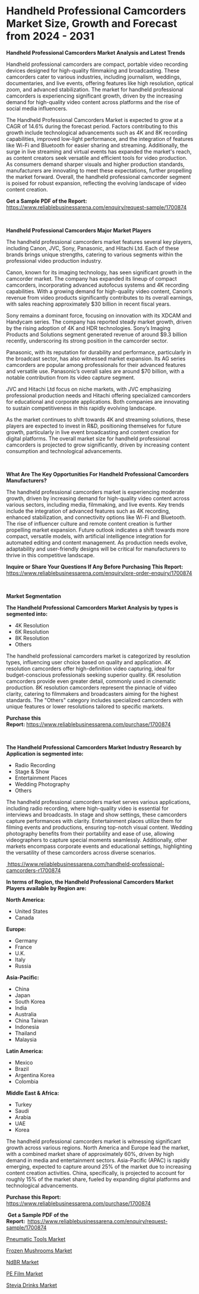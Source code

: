 <p><h1>Handheld Professional Camcorders Market Size, Growth and Forecast from 2024 - 2031</h1></p><p><strong>Handheld Professional Camcorders Market Analysis and Latest Trends</strong></p>
<p><p>Handheld professional camcorders are compact, portable video recording devices designed for high-quality filmmaking and broadcasting. These camcorders cater to various industries, including journalism, weddings, documentaries, and live events, offering features like high resolution, optical zoom, and advanced stabilization. The market for handheld professional camcorders is experiencing significant growth, driven by the increasing demand for high-quality video content across platforms and the rise of social media influencers.</p><p>The Handheld Professional Camcorders Market is expected to grow at a CAGR of 14.6% during the forecast period. Factors contributing to this growth include technological advancements such as 4K and 8K recording capabilities, improved low-light performance, and the integration of features like Wi-Fi and Bluetooth for easier sharing and streaming. Additionally, the surge in live streaming and virtual events has expanded the market's reach, as content creators seek versatile and efficient tools for video production. As consumers demand sharper visuals and higher production standards, manufacturers are innovating to meet these expectations, further propelling the market forward. Overall, the handheld professional camcorder segment is poised for robust expansion, reflecting the evolving landscape of video content creation.</p></p>
<p><strong>Get a Sample PDF of the Report:&nbsp;</strong> <a href="https://www.reliablebusinessarena.com/enquiry/request-sample/1700874?utm_campaign=1566&utm_medium=2&utm_source=Github&utm_content=ia&utm_term=21102024&utm_id=handheld-professional-camcorders">https://www.reliablebusinessarena.com/enquiry/request-sample/1700874</a></p>
<p>&nbsp;</p>
<p><strong>Handheld Professional Camcorders Major Market Players</strong></p>
<p><p>The handheld professional camcorders market features several key players, including Canon, JVC, Sony, Panasonic, and Hitachi Ltd. Each of these brands brings unique strengths, catering to various segments within the professional video production industry.</p><p>Canon, known for its imaging technology, has seen significant growth in the camcorder market. The company has expanded its lineup of compact camcorders, incorporating advanced autofocus systems and 4K recording capabilities. With a growing demand for high-quality video content, Canon’s revenue from video products significantly contributes to its overall earnings, with sales reaching approximately $30 billion in recent fiscal years.</p><p>Sony remains a dominant force, focusing on innovation with its XDCAM and Handycam series. The company has reported steady market growth, driven by the rising adoption of 4K and HDR technologies. Sony’s Imaging Products and Solutions segment generated revenue of around $9.3 billion recently, underscoring its strong position in the camcorder sector.</p><p>Panasonic, with its reputation for durability and performance, particularly in the broadcast sector, has also witnessed market expansion. Its AG series camcorders are popular among professionals for their advanced features and versatile use. Panasonic’s overall sales are around $70 billion, with a notable contribution from its video capture segment.</p><p>JVC and Hitachi Ltd focus on niche markets, with JVC emphasizing professional production needs and Hitachi offering specialized camcorders for educational and corporate applications. Both companies are innovating to sustain competitiveness in this rapidly evolving landscape.</p><p>As the market continues to shift towards 4K and streaming solutions, these players are expected to invest in R&D, positioning themselves for future growth, particularly in live event broadcasting and content creation for digital platforms. The overall market size for handheld professional camcorders is projected to grow significantly, driven by increasing content consumption and technological advancements.</p></p>
<p>&nbsp;</p>
<p><strong>What Are The Key Opportunities For Handheld Professional Camcorders Manufacturers?</strong></p>
<p><p>The handheld professional camcorders market is experiencing moderate growth, driven by increasing demand for high-quality video content across various sectors, including media, filmmaking, and live events. Key trends include the integration of advanced features such as 4K recording, enhanced stabilization, and connectivity options like Wi-Fi and Bluetooth. The rise of influencer culture and remote content creation is further propelling market expansion. Future outlook indicates a shift towards more compact, versatile models, with artificial intelligence integration for automated editing and content management. As production needs evolve, adaptability and user-friendly designs will be critical for manufacturers to thrive in this competitive landscape.</p></p>
<p><strong>Inquire or Share Your Questions If Any Before Purchasing This Report:</strong> <a href="https://www.reliablebusinessarena.com/enquiry/pre-order-enquiry/1700874?utm_campaign=1566&utm_medium=2&utm_source=Github&utm_content=ia&utm_term=21102024&utm_id=handheld-professional-camcorders">https://www.reliablebusinessarena.com/enquiry/pre-order-enquiry/1700874</a></p>
<p>&nbsp;</p>
<p><strong>Market Segmentation</strong></p>
<p><strong>The Handheld Professional Camcorders Market Analysis by types is segmented into:</strong></p>
<p><ul><li>4K Resolution</li><li>6K Resolution</li><li>8K Resolution</li><li>Others</li></ul></p>
<p><p>The handheld professional camcorders market is categorized by resolution types, influencing user choice based on quality and application. 4K resolution camcorders offer high-definition video capturing, ideal for budget-conscious professionals seeking superior quality. 6K resolution camcorders provide even greater detail, commonly used in cinematic production. 8K resolution camcorders represent the pinnacle of video clarity, catering to filmmakers and broadcasters aiming for the highest standards. The "Others" category includes specialized camcorders with unique features or lower resolutions tailored to specific markets.</p></p>
<p><strong>Purchase this Report:&nbsp;</strong><a href="https://www.reliablebusinessarena.com/purchase/1700874?utm_campaign=1566&utm_medium=2&utm_source=Github&utm_content=ia&utm_term=21102024&utm_id=handheld-professional-camcorders">https://www.reliablebusinessarena.com/purchase/1700874</a></p>
<p>&nbsp;</p>
<p><strong>The Handheld Professional Camcorders Market Industry Research by Application is segmented into:</strong></p>
<p><ul><li>Radio Recording</li><li>Stage & Show</li><li>Entertainment Places</li><li>Wedding Photography</li><li>Others</li></ul></p>
<p><p>The handheld professional camcorders market serves various applications, including radio recording, where high-quality video is essential for interviews and broadcasts. In stage and show settings, these camcorders capture performances with clarity. Entertainment places utilize them for filming events and productions, ensuring top-notch visual content. Wedding photography benefits from their portability and ease of use, allowing videographers to capture special moments seamlessly. Additionally, other markets encompass corporate events and educational settings, highlighting the versatility of these camcorders across diverse scenarios.</p></p>
<p><a href="https://www.reliablebusinessarena.com/handheld-professional-camcorders-r1700874?utm_campaign=1566&utm_medium=2&utm_source=Github&utm_content=ia&utm_term=21102024&utm_id=handheld-professional-camcorders">&nbsp;https://www.reliablebusinessarena.com/handheld-professional-camcorders-r1700874</a></p>
<p><strong>In terms of Region, the Handheld Professional Camcorders Market Players available by Region are:</strong></p>
<p>
    <p> <strong> North America: </strong>
        <ul>
            <li>United States</li>
            <li>Canada</li>
        </ul>
        </p> 
    <p> <strong> Europe: </strong>
        <ul>
            <li>Germany</li>
            <li>France</li>
            <li>U.K.</li>
            <li>Italy</li>
            <li>Russia</li>
        </ul>
        </p> 
    <p> <strong> Asia-Pacific: </strong>
        <ul>
            <li>China</li>
            <li>Japan</li>
            <li>South Korea</li>
            <li>India</li>
            <li>Australia</li>
            <li>China Taiwan</li>
            <li>Indonesia</li>
            <li>Thailand</li>
            <li>Malaysia</li>
        </ul>
        </p> 
    <p> <strong> Latin America: </strong>
        <ul>
            <li>Mexico</li>
            <li>Brazil</li>
            <li>Argentina Korea</li>
            <li>Colombia</li>
        </ul>
        </p> 
    <p> <strong> Middle East & Africa: </strong>
        <ul>
            <li>Turkey</li>
            <li>Saudi</li>
            <li>Arabia</li>
            <li>UAE</li>
            <li>Korea</li>
        </ul>
    </p>
    </p>
<p><p>The handheld professional camcorders market is witnessing significant growth across various regions. North America and Europe lead the market, with a combined market share of approximately 60%, driven by high demand in media and entertainment sectors. Asia-Pacific (APAC) is rapidly emerging, expected to capture around 25% of the market due to increasing content creation activities. China, specifically, is projected to account for roughly 15% of the market share, fueled by expanding digital platforms and technological advancements.</p></p>
<p><strong>Purchase this Report: </strong><a href="https://www.reliablebusinessarena.com/purchase/1700874?utm_campaign=1566&utm_medium=2&utm_source=Github&utm_content=ia&utm_term=21102024&utm_id=handheld-professional-camcorders">https://www.reliablebusinessarena.com/purchase/1700874</a></p>
<p>&nbsp;<strong>Get a Sample PDF of the Report:&nbsp;&nbsp;</strong><a href="https://www.reliablebusinessarena.com/enquiry/request-sample/1700874?utm_campaign=1566&utm_medium=2&utm_source=Github&utm_content=ia&utm_term=21102024&utm_id=handheld-professional-camcorders">https://www.reliablebusinessarena.com/enquiry/request-sample/1700874</a></p>
<p><strong></strong></p>
<p><p><a href="https://www.linkedin.com/pulse/global-pneumatic-tools-market-share-growth-opportunities-xasvc?utm_campaign=1566&utm_medium=2&utm_source=Github&utm_content=ia&utm_term=21102024&utm_id=handheld-professional-camcorders">Pneumatic Tools Market</a></p><p><a href="https://www.linkedin.com/pulse/frozen-mushrooms-market-essentials-key-players-demand-drivers-vbx7e?utm_campaign=1566&utm_medium=2&utm_source=Github&utm_content=ia&utm_term=21102024&utm_id=handheld-professional-camcorders">Frozen Mushrooms Market</a></p><p><a href="https://www.linkedin.com/pulse/market-insights-global-ndbr-forecast-innovation-trends-2024-b4uee?utm_campaign=1566&utm_medium=2&utm_source=Github&utm_content=ia&utm_term=21102024&utm_id=handheld-professional-camcorders">NdBR Market</a></p><p><a href="https://www.linkedin.com/pulse/pioneering-growth-analyzing-global-pe-film-market-dynamics-2024-vkp3e?utm_campaign=1566&utm_medium=2&utm_source=Github&utm_content=ia&utm_term=21102024&utm_id=handheld-professional-camcorders">PE Film Market</a></p><p><a href="https://www.linkedin.com/pulse/comprehensive-stevia-drinks-market-report-regional-analysis-pstye?utm_campaign=1566&utm_medium=2&utm_source=Github&utm_content=ia&utm_term=21102024&utm_id=handheld-professional-camcorders">Stevia Drinks Market</a></p></p>